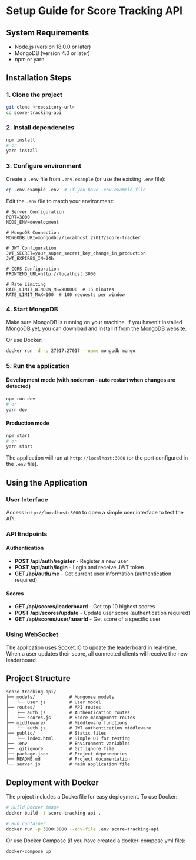# Setup Guide for Score Tracking API

## System Requirements

- Node.js (version 18.0.0 or later)
- MongoDB (version 4.0 or later)
- npm or yarn

## Installation Steps

### 1. Clone the project

```bash
git clone <repository-url>
cd score-tracking-api
```

### 2. Install dependencies

```bash
npm install
# or
yarn install
```

### 3. Configure environment

Create a `.env` file from `.env.example` (or use the existing `.env` file):

```bash
cp .env.example .env  # If you have .env.example file
```

Edit the `.env` file to match your environment:

```
# Server Configuration
PORT=3000
NODE_ENV=development

# MongoDB Connection
MONGODB_URI=mongodb://localhost:27017/score-tracker

# JWT Configuration
JWT_SECRET=your_super_secret_key_change_in_production
JWT_EXPIRES_IN=24h

# CORS Configuration
FRONTEND_URL=http://localhost:3000

# Rate Limiting
RATE_LIMIT_WINDOW_MS=900000  # 15 minutes
RATE_LIMIT_MAX=100  # 100 requests per window
```

### 4. Start MongoDB

Make sure MongoDB is running on your machine. If you haven't installed MongoDB yet, you can download and install it from the [MongoDB website](https://www.mongodb.com/try/download/community).

Or use Docker:

```bash
docker run -d -p 27017:27017 --name mongodb mongo
```

### 5. Run the application

#### Development mode (with nodemon - auto restart when changes are detected)

```bash
npm run dev
# or
yarn dev
```

#### Production mode

```bash
npm start
# or
yarn start
```

The application will run at `http://localhost:3000` (or the port configured in the `.env` file).

## Using the Application

### User Interface

Access `http://localhost:3000` to open a simple user interface to test the API.

### API Endpoints

#### Authentication

- **POST /api/auth/register** - Register a new user
- **POST /api/auth/login** - Login and receive JWT token
- **GET /api/auth/me** - Get current user information (authentication required)

#### Scores

- **GET /api/scores/leaderboard** - Get top 10 highest scores
- **POST /api/scores/update** - Update user score (authentication required)
- **GET /api/scores/user/:userId** - Get score of a specific user

### Using WebSocket

The application uses Socket.IO to update the leaderboard in real-time. When a user updates their score, all connected clients will receive the new leaderboard.

## Project Structure

```
score-tracking-api/
├── models/             # Mongoose models
│   └── User.js         # User model
├── routes/             # API routes
│   ├── auth.js         # Authentication routes
│   └── scores.js       # Score management routes
├── middleware/         # Middleware functions
│   └── auth.js         # JWT authentication middleware
├── public/             # Static files
│   └── index.html      # Simple UI for testing
├── .env                # Environment variables
├── .gitignore          # Git ignore file
├── package.json        # Project dependencies
├── README.md           # Project documentation
└── server.js           # Main application file
```

## Deployment with Docker

The project includes a Dockerfile for easy deployment. To use Docker:

```bash
# Build Docker image
docker build -t score-tracking-api .

# Run container
docker run -p 3000:3000 --env-file .env score-tracking-api
```

Or use Docker Compose (if you have created a docker-compose.yml file):

```bash
docker-compose up
``` 